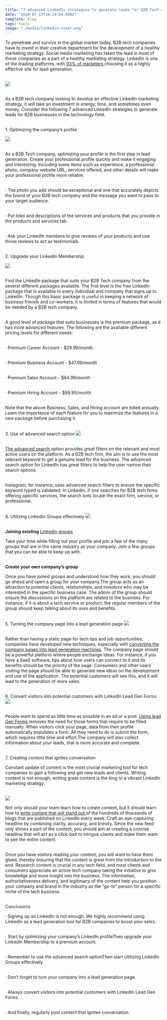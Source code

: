 ```yaml
---
title: "7 advanced LinkedIn strategies to generate leads for B2B Tech companies"
date: "2020-07-13T16:24:04.000Z"
template: blog
tags: Tools
image: "./media/linkedin-cover.png"
---
```


To penetrate and survive in the global market today, B2B tech companies have to invest in their creative department for the development of a healthy marketing strategy.
Social media marketing has taken the lead in most of these companies as a part of a healthy marketing strategy. LinkedIn is one of the leading platforms, with <a target="_blank" href="https://www.falcon.io/insights-hub/topics/social-media-strategy/the-essential-linkedin-b2b-marketing-guide-for-2018/">   93% of marketers </a> choosing it as a highly effective site for lead generation. <br> </br>

<img src="./media/linkedin-1.png"> <br> </br>

As a B2B tech company looking to develop an effective LinkedIn marketing strategy, it will take an investment in energy, time, and sometimes even money.
Consider the following 7 advanced LinkedIn strategies to generate leads for B2B businesses in the technology field. <br> </br>

<title-5 align="centered"> 1.  	Optimizing the company’s profile </title-5>

<img src="./media/linkedin-2.PNG"> <br> </br>

As a B2B Tech company, optimizing your profile is the first step in lead generation. Create your professional profile quickly and make it engaging and interesting. Including some items such as  experience, a professional photo, company website URL, services offered, and other details will make your professional profile more reliable. <br> </br>

·  The photo you add should be exceptional and one that accurately depicts the brand of your B2B tech company and the message you want to pass to your target audience. <br> </br>

·  Put links  and descriptions of the services and products that you provide in the products and services tab.<br> </br>

·  Ask your LinkedIn members to give reviews of your products and use those reviews to act as testimonials.  <br> </br>

<title-5 align="centered"> 2.  	Upgrade your LinkedIn Membership </title-5>

<img src="./media/linkedin-3.PNG"> <br> </br>

Find the LinkedIn package that suits your B2B Tech company from the several different packages available. The first level is the free LinkedIn package that is available to every individual and company that signs up to LinkedIn. Though this basic package is useful in keeping a network of business friends and co-workers, it is limited in terms of features that would be needed by a B2B tech company. <br> </br>

A good level of package that suits businesses is the premium package, as it has more advanced features. The following are the available different pricing levels for different needs: <br> </br>

·         Premium Career Account - $29.99/month <br> </br>

·         Premium Business Account - $47.99/month <br> </br>

·         Premium Sales Account - $64.99/month <br> </br>

·         Premium Hiring Account - $99.95/month  <br> </br>

Note that the above Business, Sales, and Hiring account are billed annually. Learn the importance of each feature for you to maximize the features in a new package before purchasing it. <br> </br>


<title-5 align="centered"> 3.      Use of advanced search option </title-5>
<img src="./media/linkedin-4.jpg"> <br> </br>

<a target="_blank" href="https://www.cleverly.co/blog/linkedin-advanced-search-tactics-101">   The advanced search </a> option provides great filters on the relevant and most active users on the platform. As a B2B tech firm, the aim is to use the most relevant keyword to get a genuine lead for the business. The advanced search option for LinkedIn has great filters to help the user narrow their search options. <br> </br>

Instagram, for instance, uses advanced search filters to ensure the specific keyword typed is validated. In LinkedIn, if one searches for B2B tech firms offering specific services, the search bots locate the exact firm, service, or professional. <br> </br>

<title-5 align="centered"> 4.      Utilizing LinkedIn Groups effectively </title-5>
<img src="./media/linkedin-5.gif"> <br> </br>

**Joining existing** <a target="_blank" href="https://blog.linkedin.com/2018/september/10/unveiling-a-new-linkedin-groups-experience-a-shared-space-to-build-community">    Linkedin groups </a> 

Take your time while filling out your profile and join a few of the many groups that are in the same industry as your company. Join a few groups that you can be able to keep up with. <br> </br>

**Create your own company’s group**

Once you have joined groups and understood how they work, you should go ahead and open a group for your company.The group acts as an attraction to potential clients, relationships, and investors who may be interested in the specific business case. The admin of the group should ensure the discussions on the platform are related to the business. For instance, if it is about a tech service or product, the regular members of the group should keep talking about its uses and benefits. <br> </br>

<title-5 align="centered"> 5.  	Turning the company page into a lead generation page </title-5>
<img src="./media/linkedin-6.gif"> <br> </br>

Rather than having a static page for tech tips and job opportunities, companies have developed new techniques, especially with <a target="_blank" href="https://www.linkedin.com/pulse/how-do-you-turn-linkedin-company-page-lead-generator-toby-marshall/">   converting the company pages into lead generation machines</a>. The company page should be a powerful platform where people exchange ideas. For instance, if you have a SaaS software, tips about how users can connect to it and its benefits should be the priority of the page. Consumers and other users visiting the page should be able to generate new ideas on the development and use of the application. The potential customers will see this, and it will lead to the generation of more sales. <br> </br>

<title-5 align="centered"> 6.  	Convert visitors into potential customers with LinkedIn Lead Gen Forms </title-5>
<img src="./media/linkedin-7.gif"> <br> </br>

People want to spend as little time as possible in an ad or a post. <a target="_blank" href="https://business.linkedin.com/marketing-solutions/blog/best-practices--lead-generation/2017/how-to-use-linkedin-lead-gen-forms">    Using lead Gen Forms </a> removes the need for those forms that require to be filled manually.  When visitors click your page, data from their profile automatically populates a form. All they need to do is submit the form, which requires little time and effort.The company will also collect information about your leads, that is more accurate and complete. <br> </br>

<title-5 align="centered"> 7.  	Creating content that ignites conversation </title-5>

Constant update of content is the most crucial marketing tool for tech companies to gain a following and get new leads and clients. Writing content is not enough; writing great content is the king to a vibrant LinkedIn marketing strategy.  <br> </br>

<img src="./media/linkedin-8.jpg"> 

Not only should your team learn how to create content, but it should learn how to <a target="_blank" href="https://www.referralcandy.com/blog/viral-on-linkedin/">   write content that will stand out </a> of the hundreds of thousands of blogs that are published on LinkedIn every week. Craft an eye-capturing headline by combining clarity, accuracy, and brevity. Since the new feed only shows a part of the content, you should aim at creating a concise headline that will act as a click-bait to intrigue clients and make them want to see the entire content. <br> </br>

 Once you have visitors reading your content, you will want to have them glued, thereby ensuring that the content is great from the introduction to the end. Research content is crucial in any tech field, and most clients and consumers appreciate an active tech company taking the initiative to give knowledge and more insight into the business. The information, authoritativeness delivery, and legitimacy of the content help you position your company and brand in the industry as the “go-to” person for a specific niche of the tech business. <br> </br>

<title-5 align="left"> Conclusions </title-5>

·  Signing up on LinkedIn is not enough. We highly recommend using LinkedIn as a lead generation tool for B2B companies to boost your sales. <br> </br>

·  Start by optimizing your company’s LinkedIn profileThen upgrade your LinkedIn Membership to a premium account. <br> </br>

·  Remember to use the advanced search optionThen start Utilizing LinkedIn Groups effectively. <br> </br>

·  Don’t forget to turn your company into a lead generation page. <br> </br>

·  Always convert visitors into potential customers with LinkedIn Lead Gen Forms. <br> </br>

·  And finally, regularly post content that ignites conversation. <br> </br>
